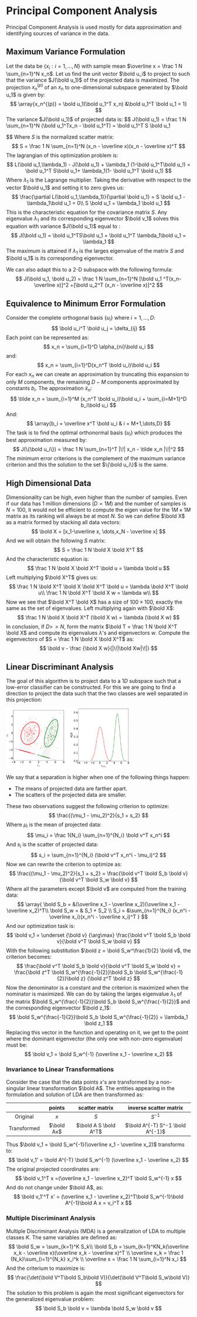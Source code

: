 # Principal Component Analysis

Principal Component Analysis is used mostly for data approximation and identifying sources of variance in the data.

## Maximum Variance Formulation

Let the data be $\{x_i:i = 1,\dots,N\}$ with sample mean $\overline x = \frac 1 N \sum_{n=1}^N x_n$. Let us find the unit vector $\bold u_i$ to project to such that the variance $J(\bold u_1)$ of the projected data is maximized. The projection $x_n^{(p)}$ of an $x_n$ to one-dimensional subspace generated by $\bold u_1$ is given by:
$$
\array{x_n^{(p)} = \bold u_1(\bold u_1^T x_n) &\bold u_1^T \bold u_1 = 1}
$$
The variance $J(\bold u_1)$ of projected data is:
$$
J(\bold u_1) = \frac 1 N \sum_{n=1}^N (\bold u_1^Tx_n - \bold u_1^T) = \bold u_1^T S \bold u_1

$$
Where $S$ is the normalized scatter matrix:
$$
S = \frac 1 N \sum_{n=1}^N (x_n - \overline x)(x_n - \overline x)^T
$$
The lagrangian of this optimization problem is:
$$
L(\bold u_1,\lambda_1) - J(\bold u_1) + \lambda_1 (1-\bold u_1^T\bold u_!) = \bold u_1^T S\bold u_1+ \lambda_1(1- \bold u_1^T \bold u_1)
$$
Where $\lambda_1$ is the Lagrange multiplier. Taking the derivative with respect to the vector $\bold u_1$ and setting it to zero gives us:
$$
\frac{\partial L(\bold u_1,\lambda_1)}{\partial \bold u_1} = S \bold u_1 - \lambda_1\bold u_1 = 0\\
S \bold u_1 = \lambda_1 \bold u_1
$$
This is the characteristic equation for the covariance matrix $S$. Any eigenvalue $\lambda_1$ and its corresponding eigenvector $\bold v_1$ solves this equation with variance $J(\bold u_1)$ equal to :
$$
J(\bold u_1) = \bold u_1^TS\bold u_1 = \bold u_1^T \lambda_1\bold u_1 = \lambda_1
$$
 The maximum is attained if $\lambda_1$ is the larges eigenvalue of the matrix $S$ and $\bold u_1$ is its corresponding eigenvector.

We can also adapt this to a $2$-D subspace with the following formula:
$$
J(\bold u_1, \bold u_2) = \frac 1 N \sum_{n=1}^N [\bold u_1 ^T(x_n-\overline x)]^2 +[\bold u_2^T (x_n - \overline x)]^2
$$

## Equivalence to Minimum Error Formulation

Consider the complete orthogonal basis  $\{u_i\}$ where $i = 1,\dots,D$:
$$
\bold u_i^T \bold u_j = \delta_{ij}
$$
Each point can be represented as:
$$
x_n = \sum_{i=1}^D \alpha_{ni}\bold u_i
$$
and:
$$
x_n = \sum_{i=1}^D(x_n^T \bold u_i)\bold u_i
$$
For each $x_n$ we can create an approximation by truncating this expansion to only $M$ components, the remaining $D-M$ components approximated by constants $b_i$. The approximation $\tilde x_n$:
$$
\tilde x_n = \sum_{i=1}^M (x_n^T \bold u_i)\bold u_i + \sum_{i=M+1}^D b_i\bold u_i
$$
And:
$$
\array{b_i = \overline x^T \bold u_i & i = M+1,\dots,D}
$$
The task is to find the optimal orthonormal basis $\{u_i\}$ which produces the best approximation measured by:
$$
J(\{\bold u_i\}) = \frac 1 N \sum_{n=1}^T |\!| x_n - \tilde x_n |\!|^2
$$
The minimum error criterions is the complement of the maximum variance criterion and this the solution to the set $\{\bold u_i\}$ is the same.

## High Dimensional Data

Dimensionality can be high, even higher than the number of samples. Even if our data has 1 million dimensions $(D = 1M)$ and the number of samples is $N=100$, it would not be efficient to compute the eigen value for the $1M\times 1M$ matrix as its ranking will always be at most $N$. So we can define $\bold X$  as a matrix formed by stacking all data vectors:
$$
\bold X = [x_1-\overline x, \dots,x_N - \overline x]
$$
And we will obtain the following $S$ matrix:
$$
S = \frac 1 N \bold X \bold X^T 
$$
And the characteristic equation is:
$$
\frac 1 N \bold X \bold X^T \bold u = \lambda \bold u
$$
Left multiplying $\bold X^T$ gives us:
$$
\frac 1 N \bold X^T \bold X \bold X^T \bold u = \lambda \bold X^T \bold u\\
\frac 1 N \bold X^T \bold X w = \lambda w\\
$$
Now we see that  $\bold X^T \bold X$ has a size of $100\times 100$, exactly the same as the set of eigenvalues. Left multiplying again with $\bold X$:
$$
\frac 1 N \bold X \bold X^T (\bold X w) = \lambda  (\bold X w)
$$
In conclusion, if $D >\!> N$, form the matrix $\bold T = \frac 1 N \bold X^T \bold X$ and compute its eigenvalues $\lambda$'s and eigenvectors $w$. Compute the eigenvectors of $S = \frac 1 N \bold X \bold X^T$ as:
$$
\bold v - \frac {\bold X w}{|\!|\bold Xw|\!|}
$$

## Linear Discriminant Analysis

The goal of this algorithm is to project data to a $1D$ subspace such that a low-error classifier can be constructed. For this we are going to find a direction to project the data such that the two classes are well separated in this projection:

<img src="Resources/Untitled/image-20210114125236148.png" alt="image-20210114125236148" style="zoom:33%;" />

We say that a separation is higher when one of the following things happen:

- The means of projected data are farther apart.
- The scatters of the projected data are smaller.

These two observations suggest the following criterion to optimize:
$$
\frac{(\mu_1 - \mu_2)^2}{s_1 + s_2}
$$
Where $\mu_i$ is the mean of projected data:
$$
\mu_i = \frac 1{N_i} \sum_{n=1}^{N_i} \bold v^T x_n^i
$$
And $s_i$ is the scatter of projected data:
$$
s_i = \sum_{n=1}^{N_i} (\bold v^T x_n^i - \mu_i)^2
$$
Now we can rewrite the criterion to optimize as:
$$
\frac{(\mu_1 - \mu_2)^2}{s_1 + s_2} = 
\frac{\bold v^T \bold S_b \bold v}{\bold v^T \bold S_w \bold v}
$$
Where all the parameters except $\bold v$ are computed from the training data:
$$
\array{
\bold S_b = &(\overline x_1 - \overline x_2)(\overline x_1 - \overline x_2)^T\\
\bold S_w = & S_1 + S_2 \\
S_i = &\sum_{n=1}^{N_i} (x_n^i - \overline x_i)(x_n^i - \overline x_i)^T
}
$$
And our optimization task is:
$$
\bold v_1 = \underset {\bold v} {\arg\max}
\frac{\bold v^T \bold S_b \bold v}{\bold v^T \bold S_w \bold v}
$$
With the following substitution $\bold z = \bold S_w^\frac{1}{2} \bold v$, the criterion becomes:
$$
\frac{\bold v^T \bold S_b \bold v}{\bold v^T \bold S_w \bold v} = 
\frac{\bold z^T \bold S_w^{\frac{-1}{2}}\bold S_b \bold S_w^{\frac{-1}{2}}\bold z}
{\bold z^T \bold z}
$$
Now the denominator is a constant and the criterion is maximized when the nominator is maximized. We can do by taking the larges eigenvalue $\lambda_1$  of the matrix $\bold S_w^{\frac{-1}{2}}\bold S_b \bold S_w^{\frac{-1}{2}}$ and the corresponding eigenvector $\bold z_1$:
$$
\bold S_w^{\frac{-1}{2}}\bold S_b \bold S_w^{\frac{-1}{2}} = \lambda_1 \bold z_1
$$
Replacing this vector in the function and operating on it, we get to the point where the dominant eigenvector (the only one with non-zero eigenvalue) must be:
$$
\bold v_1 = \bold S_w^{-1} (\overline x_1 - \overline x_2)
$$

### Invariance to Linear Transformations

Consider the case that the data points $x$'s are transformed by a non-singular linear transformation $\bold A$. The entities appearing in the formulation and solution of LDA are then transformed as:

|             |   points   |    scatter matrix     |      inverse scatter matrix      |
| :---------: | :--------: | :-------------------: | :------------------------------: |
|  Original   |    $x$     |          $S$          |             $S^{-1}$             |
| Transformed | $\bold Ax$ | $\bold A S \bold A^T$ | $\bold A^{-T} S^-1 \bold A^{-1}$ |

 Thus $\bold v_1 = \bold S_w^{-1}(\overline x_1 - \overline x_2)$ transforms to:
$$
\bold v_1' = \bold A^{-T} \bold S_w^{-1} (\overline x_1 - \overline x_2)
$$
The original projected coordinates are:
$$
\bold v_1^T x =(\overline x_1 - \overline x_2)^T \bold S_w^{-1} x  
$$
And do not change under $\bold A$, as:
$$
\bold v_1'^T x' = (\overline x_1 - \overline x_2)^T\bold S_w^{-1}\bold A^{-1}\bold A x = v_i^T x
$$

### Multiple Discriminant Analysis

Multiple Discriminant Analysis (MDA) is a generalization of LDA to multiple classes $K$. The same variables are defined as:
$$
\bold S_w = \sum_{k=1}^K S_k\\
\bold S_b = \sum_{k=1}^KN_k(\overline x_k - \overline x)(\overline x_k - \overline x)^T \\
\overline x_k = \frac 1 {N_k}\sum_{i=1}^{N_k} x_i^k \\
\overline x = \frac 1 N \sum_{i=1}^N x_i
$$
And the criterium to maximize is:
$$
\frac{\det(\bold V^T\bold S_b\bold V)}{\det(\bold V^T\bold S_w\bold V)}
$$
The solution to this problem is again the most significant eigenvectors for the generalized eigenvalue problem:
$$
\bold S_b \bold v = \lambda \bold S_w \bold v
$$


